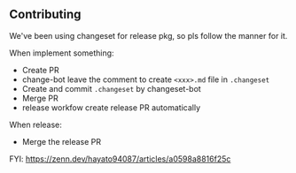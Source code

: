## Contributing

We've been using changeset for release pkg, so pls follow the manner for it.

When implement something:

- Create PR
- change-bot leave the comment to create `<xxx>.md` file in `.changeset`
- Create and commit `.changeset` by changeset-bot
- Merge PR
- release workfow create release PR automatically

When release:

- Merge the release PR

FYI:
https://zenn.dev/hayato94087/articles/a0598a8816f25c
